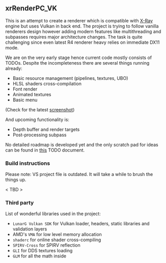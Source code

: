 ## xrRenderPC_VK

This is an attempt to create a renderer which is compatible with [X-Ray](https://github.com/OpenXRay/xray-16) engine but uses Vulkan in back end. The project is trying to follow vanilla renderers design however adding modern features like multithreading and subpasses requires major architecture changes. The task is quite challenging since even latest R4 renderer heavy relies on immediate DX11 mode.

We are on the very early stage hence current code mostly consists of TODOs. Despite the incompleteness there are several things running already:

* Basic resource management (pipelines, textures, UBO)
* HLSL shaders cross-compilation
* Font render
* Animated textures
* Basic menu

(Check for the latest [screenshot](docs/screenshot-01-Apr-2019.png))

And upcoming functionality is:

* Depth buffer and render targets
* Post-processing subpass

No detailed roadmap is developed yet and the only scratch pad for ideas can be found in [this](docs/todo.md) TODO document.

### Build instructions

Please note: VS project file is outdated. It will take a while to brush the things up.

< TBD >

### Third party

List of wonderful libraries used in the project:

* `LunarG Vulkan SDK` for Vulkan loader, headers, static libraries and validation layers
* AMD's ``VMA`` for low level memory allocation
* ``shaderc`` for online shader cross-compiling
* ``SPIRV-Cross`` for SPIRV reflection
* ``GLI`` for DDS textures loading
* ``GLM`` for all the math inside
